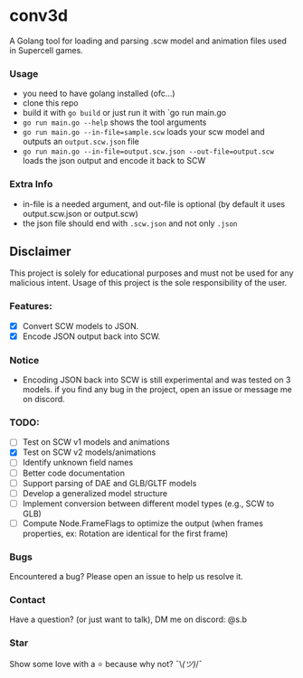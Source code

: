 # conv3d

A Golang tool for loading and parsing .scw model and animation files used in Supercell games.

### Usage
- you need to have golang installed (ofc...)
- clone this repo
- build it with `go build` or just run it with `go run main.go <args>
- ```go run main.go --help``` shows the tool arguments
- ```go run main.go --in-file=sample.scw``` loads your scw model and outputs an `output.scw.json` file
- ```go run main.go --in-file=output.scw.json --out-file=output.scw``` loads the json output and encode it back to SCW

### Extra Info
- in-file is a needed argument, and out-file is optional (by default it uses output.scw.json or output.scw)
- the json file should end with `.scw.json` and not only `.json`

## Disclaimer
This project is solely for educational purposes and must not be used for any malicious intent. Usage of this project is the sole responsibility of the user.

### Features:
- [x] Convert SCW models to JSON.
- [x] Encode JSON output back into SCW.

### Notice
- Encoding JSON back into SCW is still experimental and was tested on 3 models. if you find any bug in the project, open an issue or message me on discord.

### TODO:
- [ ] Test on SCW v1 models and animations
- [x] Test on SCW v2 models/animations
- [ ] Identify unknown field names
- [ ] Better code documentation
- [ ] Support parsing of DAE and GLB/GLTF models
- [ ] Develop a generalized model structure
- [ ] Implement conversion between different model types (e.g., SCW to GLB)
- [ ] Compute Node.FrameFlags to optimize the output (when frames properties, ex: Rotation are identical for the first frame)

### Bugs
Encountered a bug? Please open an issue to help us resolve it.

### Contact
Have a question? (or just want to talk), DM me on discord: @s.b

### Star
Show some love with a ⭐️ because why not? ¯\\_(ツ)_/¯
